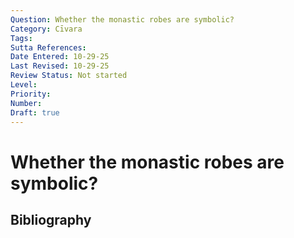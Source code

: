 ```yaml
---
Question: Whether the monastic robes are symbolic?
Category: Cīvara
Tags: 
Sutta References: 
Date Entered: 10-29-25
Last Revised: 10-29-25
Review Status: Not started
Level: 
Priority: 
Number: 
Draft: true
---
```


# Whether the monastic robes are symbolic?

## Bibliography

<!-- 

Notes:



-->